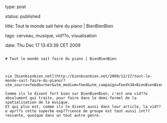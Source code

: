 type: post
status: published
title: Tout le monde sait faire du piano | BienBienBien
tags: cerveau, musique, vid??o, visualisation
date: Thu Dec 17 13:43:39 CET 2009
~~~~~~
# Tout le monde sait faire du piano | BienBienBien

via [bienbienbien.net](http://bienbienbien.net/2009/12/17/tout-le-monde-sait-faire-du-piano/?utm_source=feedburner&utm_medium=feed&utm_campaign=Feed%3A+BienBienBien+%28Bien+Bien+Bien%29&utm_content=Google+Reader)

Comme ils le disent fort bien sur BienBienBien, c'est une vid??o absolument qui traite, pour faire dans le demi-formel de la spatialisation de la musique.  
Et qui plus est, comme ils le disent aussi dans leur article, la vid??o apr??s cette superbe exp??rience de groupe est tout aussi int??ressante, quoique dans un tout autre genre.